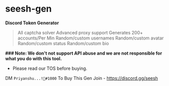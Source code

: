 # seesh-gen
**Discord Token Generator**

> All captcha solver
> Advanced proxy support
> Generates 200+ accounts/Per Min
> Random/custom usernames
> Random/custom avatar
> Random/custom status
> Random/custom bio

**### Note: We don't not support API abuse and we are not responsible for what you do with this tool.**

- Please read our TOS before buying.

DM `Priyanshu...!🥂#1000` To Buy This Gen
Join - https://discord.gg/seesh
